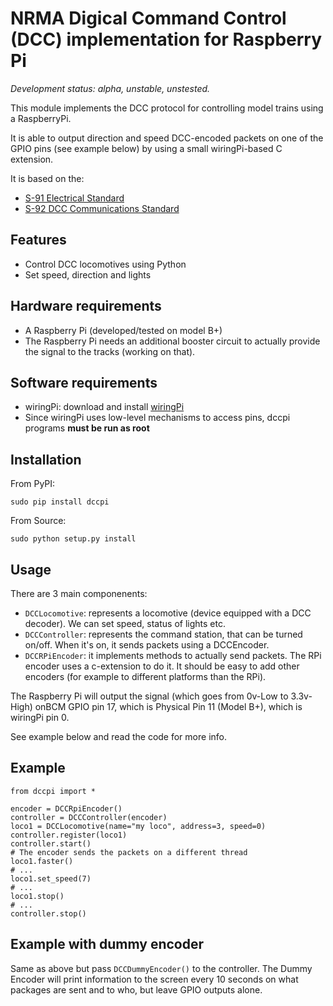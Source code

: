 NRMA Digical Command Control (DCC) implementation for Raspberry Pi
==================================================================

*Development status: alpha, unstable, unstested.*

This module implements the DCC protocol for controlling model trains using a RaspberryPi.

It is able to output direction and speed DCC-encoded packets on one of the GPIO pins (see example below) by using a small wiringPi-based C extension.

It is based on the:
  * [S-91 Electrical Standard](http://www.nmra.org/sites/default/files/standards/sandrp/pdf/s-9.1_electrical_standards_2006.pdf)
  * [S-92 DCC Communications Standard](http://www.nmra.org/sites/default/files/s-92-2004-07.pdf)

Features
--------

  * Control DCC locomotives using Python
  * Set speed, direction and lights

Hardware requirements
---------------------

  * A Raspberry Pi (developed/tested on model B+)
  * The Raspberry Pi needs an additional booster circuit to actually provide the signal to the tracks (working on that).

Software requirements
---------------------

  * wiringPi: download and install [wiringPi](http://wiringpi.com/download-and-install/)
  * Since wiringPi uses low-level mechanisms to access pins, dccpi programs **must be run as root**

Installation
------------

From PyPI:

`sudo pip install dccpi`

From Source:

`sudo python setup.py install`

Usage
-----

There are 3 main componenents:

  * `DCCLocomotive`: represents a locomotive (device equipped with a DCC decoder). We can set speed, status of lights etc.
  * `DCCController`: represents the command station, that can be turned on/off. When it's on, it sends packets using a DCCEncoder.
  * `DCCRPiEncoder`: it implements methods to actually send packets. The RPi encoder uses a c-extension to do it. It should be easy to add other encoders (for example to different platforms than the RPi).

The Raspberry Pi will output the signal (which goes from 0v-Low to 3.3v-High) onBCM GPIO pin 17, which is Physical Pin 11 (Model B+), which is wiringPi pin 0.

See example below and read the code for more info.

Example
-------

    from dccpi import *

    encoder = DCCRpiEncoder()
    controller = DCCController(encoder)
    loco1 = DCCLocomotive(name="my loco", address=3, speed=0)
    controller.register(loco1)
    controller.start()
    # The encoder sends the packets on a different thread
    loco1.faster()
    # ...
    loco1.set_speed(7)
    # ...
    loco1.stop()
    # ...
    controller.stop()

Example with dummy encoder
--------------------------

Same as above but pass `DCCDummyEncoder()` to the controller. The Dummy Encoder will print information to the screen every 10 seconds on what packages are sent and to who, but leave GPIO outputs alone.
